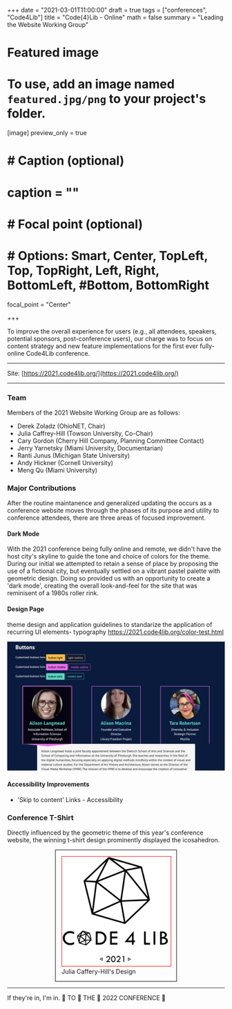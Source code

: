 +++
date = "2021-03-01T11:00:00"
draft = true
tags = ["conferences", "Code4Lib"]
title = "Code{4}Lib - Online"
math = false
summary = "Leading the Website Working Group"

# Featured image
# To use, add an image named `featured.jpg/png` to your project's folder.
[image]
   preview_only = true
#  # Caption (optional)
#  caption = ""
#
#  # Focal point (optional)
#  # Options: Smart, Center, TopLeft, Top, TopRight, Left, Right, BottomLeft, #Bottom, BottomRight
   focal_point = "Center"

+++

To improve the overall experience for users (e.g., all attendees, speakers, potential sponsors, post-conference users), our charge was to focus on content strategy and new feature implementations for the first ever fully-online Code4Lib conference. 

<hr/>

Site: [https://2021.code4lib.org/](https://2021.code4lib.org/)

<hr/>

### Team
Members of the 2021 Website Working Group are as follows:

- Derek Zoladz (OhioNET, Chair)
- Julia Caffrey-Hill (Towson University, Co-Chair)
- Cary Gordon (Cherry Hill Company, Planning Committee Contact)
- Jerry Yarnetsky (Miami University, Documentarian)
- Ranti Junus (Michigan State University)
- Andy Hickner (Cornell University)
- Meng Qu (Miami University)


### Major Contributions

After the routine maintanence and generalized updating the occurs as a conference website moves through the phases of its purpose and utility to conference attendees, there are three areas of focused improvement.

#### Dark Mode

With the 2021 conference being fully online and remote, we didn't have the host city's skyline to guide the tone and choice of colors for the theme.
During our initial 
we attempted to retain a sense of place by proposing the use of a fictional city, but eventually settled on a vibrant pastel palette with geometric design.
Doing so provided us with an opportunity to create a 'dark mode', creating the overall look-and-feel for the site that was reminisent of a 1980s roller rink.

#### Design Page

theme design and application guidelines to standarize the application of recurring UI elements- typography https://2021.code4lib.org/color-test.html

![a screenshot depicting the primary user interface button colors](theme_guideline.png)

#### Accessibility Improvements

- 'Skip to content' Links - Accessibility



### Conference T-Shirt
Directly influenced by the geometric theme of this year's conference website, the winning t-shirt design prominently displayed the icosahedron.

<div style="width: 50%; border: 1px solid black; padding: 1em; margin: 1em auto;">
  <img src="2021-tshirt.png" style="border: 1px solid red; margin: 0px;">
  Julia Caffery-Hill's Design
</div>

<hr/>

If they're in, I'm in. 🚀 TO 🚀 THE 🚀 2022 CONFERENCE 🚀
